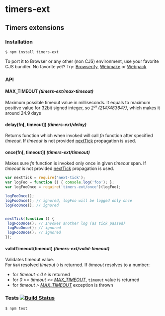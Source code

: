 # timers-ext
## Timers extensions

### Installation

	$ npm install timers-ext
	
To port it to Browser or any other (non CJS) environment, use your favorite CJS bundler. No favorite yet? Try: [Browserify](http://browserify.org/), [Webmake](https://github.com/medikoo/modules-webmake) or [Webpack](http://webpack.github.io/)

### API

#### MAX\_TIMEOUT _(timers-ext/max-timeout)_

Maximum possible timeout value in milliseconds. It equals to maximum positive value for 32bit signed integer, so _2³¹ (2147483647)_, which makes it around 24.9 days

#### delay(fn[, timeout]) _(timers-ext/delay)_

Returns function which when invoked will call _fn_ function after specified 
_timeout_. If _timeout_ is not provided [nextTick](https://github.com/medikoo/next-tick/#next-tick) propagation is used.

#### once(fn[, timeout]) _(timers-ext/timeout)_

Makes sure _fn_ function is invoked only once in given _timeout_ span. If _timeout_ is not provided [nextTick](https://github.com/medikoo/next-tick/#next-tick) propagation is used.


```javascript
var nextTick = require('next-tick');
var logFoo = function () { console.log('foo'); };
var logFooOnce = require('timers-ext/once')(logFoo);

logFooOnce();
logFooOnce(); // ignored, logFoo will be logged only once
logFooOnce(); // ignored


nextTick(function () {
 logFooOnce(); // Invokes another log (as tick passed)
 logFooOnce(); // ignored
 logFooOnce(); // ignored
});

```

#### validTimeout(timeout) _(timers-ext/valid-timeout)_

Validates timeout value.  
For `NaN` resolved _timeout_ `0` is returned.
If _timeout_ resolves to a number:
- for _timeout < 0_ `0` is returned
- for _0 >= timeout <= [MAX_TIMEOUT](#max_timeout-timers-extmax-timeout)_, `timeout` value is returned
- for _timeout > [MAX_TIMEOUT](#max_timeout-timers-extmax-timeout)_ exception is thrown

### Tests [![Build Status](https://travis-ci.org/medikoo/timers-ext.png)](https://travis-ci.org/medikoo/timers-ext)

	$ npm test
